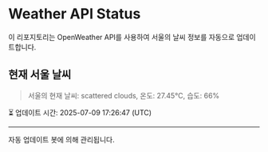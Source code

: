 
# Weather API Status

이 리포지토리는 OpenWeather API를 사용하여 서울의 날씨 정보를 자동으로 업데이트합니다.

## 현재 서울 날씨
> 서울의 현재 날씨: scattered clouds, 온도: 27.45°C, 습도: 66%

⏳ 업데이트 시간: 2025-07-09 17:26:47 (UTC)

---
자동 업데이트 봇에 의해 관리됩니다.
